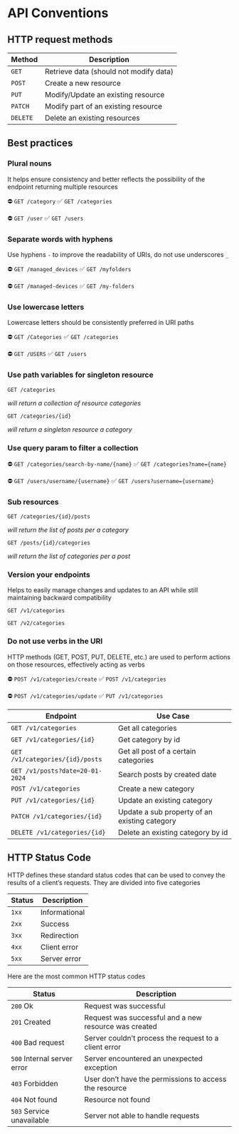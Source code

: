 # API Conventions

## HTTP request methods 

| Method   | Description                            |
| -------- | -------------------------------------- |
| `GET`    | Retrieve data (should not modify data) |
| `POST`   | Create a new resource                  |
| `PUT`    | Modify/Update an existing resource     |
| `PATCH`  | Modify part of an existing resource    |
| `DELETE` | Delete an existing resources           |

## Best practices 

### Plural nouns 
It helps ensure consistency and better reflects the possibility of the endpoint returning multiple resources

⛔ `GET /category`
✅ `GET /categories`

⛔ `GET /user`
✅ `GET /users`

### Separate words with hyphens 
Use hyphens `-` to improve the readability of URIs, do not use underscores `_`

⛔ `GET /managed_devices`
✅ `GET /myfolders`

⛔ `GET /managed-devices`
✅ `GET /my-folders`

### Use lowercase letters
Lowercase letters should be consistently preferred in URI paths

⛔ `GET /Categories`
✅ `GET /categories`

⛔ `GET /USERS`
✅ `GET /users`

### Use path variables for singleton resource 

```
GET /categories
```
_will return a collection of resource categories_

```
GET /categories/{id}
```
_will return a singleton resource a category_

### Use query param to filter a collection

⛔ `GET /categories/search-by-name/{name}`
✅ `GET /categories?name={name}`

⛔ `GET /users/username/{username}`
✅ `GET /users?username={username}`

### Sub resources

```
GET /categories/{id}/posts
```
_will return the list of posts per a category_

```
GET /posts/{id}/categories
```
_will return the list of categories per a post_

### Version your endpoints
Helps to easily manage changes and updates to an API while still maintaining backward compatibility

```
GET /v1/categories
```

```
GET /v2/categories
```

### Do not use verbs in the URI 
HTTP methods (GET, POST, PUT, DELETE, etc.) are used to perform actions on those resources, effectively acting as verbs

⛔ `POST /v1/categories/create`
✅ `POST /v1/categories`

⛔ `POST /v1/categories/update`
✅ `PUT /v1/categories`

| Endpoint                        | Use Case                                      |
| ------------------------------- | --------------------------------------------- |
| `GET /v1/categories`            | Get all categories                            |
| `GET /v1/categories/{id}`       | Get category by id                            |
| `GET /v1/categories/{id}/posts` | Get all post of a certain categories          |
| `GET /v1/posts?date=20-01-2024` | Search posts by created date                  |
| `POST /v1/categories`           | Create a new category                         |
| `PUT /v1/categories/{id}`       | Update an existing category                   |
| `PATCH /v1/categories/{id}`     | Update a sub property of an existing category |
| `DELETE /v1/categories/{id}`    | Delete an existing category by id             |

## HTTP Status Code

HTTP defines these standard status codes that can be used to convey the results of a client’s requests. They are divided into five categories

| Status | Description   |
| ------ | ------------- |
| `1xx`  | Informational |
| `2xx`  | Success       |
| `3xx`  | Redirection   |
| `4xx`  | Client error  |
| `5xx`  | Server error  |

Here are the most common HTTP status codes 

| Status                       | Description                                            |
| ---------------------------- | ------------------------------------------------------ |
| `200` Ok                     | Request was successful                                 |
| `201` Created                | Request was successful and a new resource was created  |
| `400` Bad request            | Server couldn’t process the request to a client error  |
| `500` Internal server error  | Server encountered an unexpected exception             |
| `403` Forbidden              | User don’t have the permissions to access the resource |
| `404` Not found              | Resource not found                                     |
| `503` Service unavailable    | Server not able to handle requests                     |
